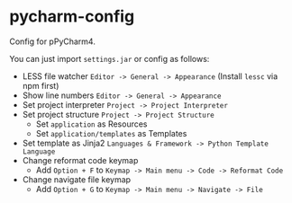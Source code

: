 # pycharm-config

Config for pPyCharm4.

You can just import `settings.jar` or config as follows:

* LESS file watcher `Editor -> General -> Appearance` (Install `lessc` via npm first)
* Show line numbers `Editor -> General -> Appearance`
* Set project interpreter `Project -> Project Interpreter`
* Set project structure `Project -> Project Structure`
  * Set `application` as Resources
  * Set `application/templates` as Templates
* Set template as Jinja2 `Languages & Framework -> Python Template Language`
* Change reformat code keymap
  * Add `Option + F` to `Keymap -> Main menu -> Code -> Reformat Code`
* Change navigate file keymap 
  * Add `Option + G` to `Keymap -> Main menu -> Navigate -> File`
